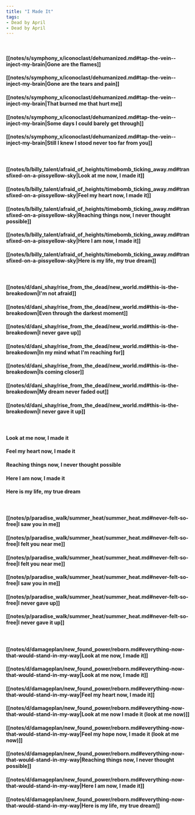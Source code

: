 ```yaml
---
title: "I Made It"
tags:
- Dead by April
- Dead by April
---
```

&nbsp;
#### [[notes/s/symphony_x/iconoclast/dehumanized.md#tap-the-vein--inject-my-brain|Gone are the flames]]
#### [[notes/s/symphony_x/iconoclast/dehumanized.md#tap-the-vein--inject-my-brain|Gone are the tears and pain]]
#### [[notes/s/symphony_x/iconoclast/dehumanized.md#tap-the-vein--inject-my-brain|That burned me that hurt me]]
#### [[notes/s/symphony_x/iconoclast/dehumanized.md#tap-the-vein--inject-my-brain|Some days I could barely get through]]
#### [[notes/s/symphony_x/iconoclast/dehumanized.md#tap-the-vein--inject-my-brain|Still I knew I stood never too far from you]]
&nbsp;
#### [[notes/b/billy_talent/afraid_of_heights/timebomb_ticking_away.md#transfixed-on-a-pissyellow-sky|Look at me now, I made it]]
#### [[notes/b/billy_talent/afraid_of_heights/timebomb_ticking_away.md#transfixed-on-a-pissyellow-sky|Feel my heart now, I made it]]
#### [[notes/b/billy_talent/afraid_of_heights/timebomb_ticking_away.md#transfixed-on-a-pissyellow-sky|Reaching things now, I never thought possible]]
#### [[notes/b/billy_talent/afraid_of_heights/timebomb_ticking_away.md#transfixed-on-a-pissyellow-sky|Here I am now, I made it]]
#### [[notes/b/billy_talent/afraid_of_heights/timebomb_ticking_away.md#transfixed-on-a-pissyellow-sky|Here is my life, my true dream]]
&nbsp;
#### [[notes/d/dani_shay/rise_from_the_dead/new_world.md#this-is-the-breakedown|I'm not afraid]]
#### [[notes/d/dani_shay/rise_from_the_dead/new_world.md#this-is-the-breakedown|Even through the darkest moment]]
#### [[notes/d/dani_shay/rise_from_the_dead/new_world.md#this-is-the-breakedown|I never gave up]]
#### [[notes/d/dani_shay/rise_from_the_dead/new_world.md#this-is-the-breakedown|In my mind what I'm reaching for]]
#### [[notes/d/dani_shay/rise_from_the_dead/new_world.md#this-is-the-breakedown|Is coming closer]]
#### [[notes/d/dani_shay/rise_from_the_dead/new_world.md#this-is-the-breakedown|My dream never faded out]]
#### [[notes/d/dani_shay/rise_from_the_dead/new_world.md#this-is-the-breakedown|I never gave it up]]
&nbsp;
#### Look at me now, I made it
#### Feel my heart now, I made it
#### Reaching things now, I never thought possible
#### Here I am now, I made it
#### Here is my life, my true dream
&nbsp;
#### [[notes/p/paradise_walk/summer_heat/summer_heat.md#never-felt-so-free|I saw you in me]]
#### [[notes/p/paradise_walk/summer_heat/summer_heat.md#never-felt-so-free|I felt you near me]]
#### [[notes/p/paradise_walk/summer_heat/summer_heat.md#never-felt-so-free|I felt you near me]]
#### [[notes/p/paradise_walk/summer_heat/summer_heat.md#never-felt-so-free|I saw you in me]]
#### [[notes/p/paradise_walk/summer_heat/summer_heat.md#never-felt-so-free|I never gave up]]
#### [[notes/p/paradise_walk/summer_heat/summer_heat.md#never-felt-so-free|I never gave it up]]
&nbsp;
#### [[notes/d/damageplan/new_found_power/reborn.md#everything-now-that-would-stand-in-my-way|Look at me now, I made it]]
#### [[notes/d/damageplan/new_found_power/reborn.md#everything-now-that-would-stand-in-my-way|Look at me now, I made it]]
#### [[notes/d/damageplan/new_found_power/reborn.md#everything-now-that-would-stand-in-my-way|Feel my heart now, I made it]]
#### [[notes/d/damageplan/new_found_power/reborn.md#everything-now-that-would-stand-in-my-way|Look at me now I made it (look at me now)]]
#### [[notes/d/damageplan/new_found_power/reborn.md#everything-now-that-would-stand-in-my-way|Feel my hope now, I made it (look at me now)]]
#### [[notes/d/damageplan/new_found_power/reborn.md#everything-now-that-would-stand-in-my-way|Reaching things now, I never thought possible]]
#### [[notes/d/damageplan/new_found_power/reborn.md#everything-now-that-would-stand-in-my-way|Here I am now, I made it]]
#### [[notes/d/damageplan/new_found_power/reborn.md#everything-now-that-would-stand-in-my-way|Here is my life, my true dream]]
